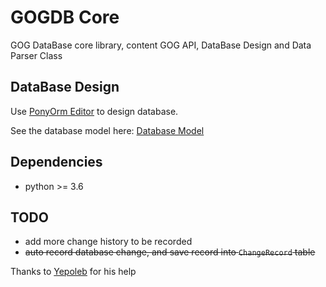 # GOGDB Core

GOG DataBase core library, content GOG API, DataBase Design and Data Parser Class

## DataBase Design

Use [PonyOrm Editor](https://editor.ponyorm.com) to design database.

See the database model here: [Database Model](https://editor.ponyorm.com/user/tiehichi/gogdb/designer)

## Dependencies

- python >= 3.6

## TODO

- add more change history to be recorded
- ~~auto record database change, and save record into `ChangeRecord` table~~

Thanks to [Yepoleb](https://github.com/Yepoleb) for his help
